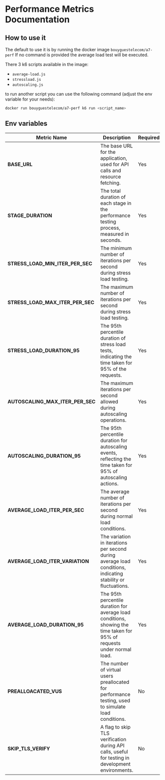 
# Performance Metrics Documentation

## How to use it

The default to use it is by running the docker image `bouyguestelecom/a7-perf`
If no command is provided the average load test will be executed.

There 3 k6 scripts available in the image:

- `average-load.js`
- `stressload.js`
- `autoscaling.js`

to run another script you can use the following command (adjust the env variable for your needs):

```bash
docker run bouyguestelecom/a7-perf k6 run <script_name>
```

## Env variables

| Metric Name                          | Description                                                                 | Required | Default |
|--------------------------------------|-----------------------------------------------------------------------------|----------|---------|
| **BASE_URL**                         | The base URL for the application, used for API calls and resource fetching. | Yes      | N/A     |
| **STAGE_DURATION**                   | The total duration of each stage in the performance testing process, measured in seconds. | Yes      | N/A     |
| **STRESS_LOAD_MIN_ITER_PER_SEC**    | The minimum number of iterations per second during stress load testing.    | Yes      | N/A     |
| **STRESS_LOAD_MAX_ITER_PER_SEC**    | The maximum number of iterations per second during stress load testing.    | Yes      | N/A     |
| **STRESS_LOAD_DURATION_95**         | The 95th percentile duration of stress load tests, indicating the time taken for 95% of the requests. | Yes      | N/A     |
| **AUTOSCALING_MAX_ITER_PER_SEC**    | The maximum iterations per second allowed during autoscaling operations.    | Yes      | N/A     |
| **AUTOSCALING_DURATION_95**         | The 95th percentile duration for autoscaling events, reflecting the time taken for 95% of autoscaling actions. | Yes      | N/A     |
| **AVERAGE_LOAD_ITER_PER_SEC**       | The average number of iterations per second during normal load conditions.  | Yes      | N/A     |
| **AVERAGE_LOAD_ITER_VARIATION**     | The variation in iterations per second during average load conditions, indicating stability or fluctuations. | Yes      | N/A     |
| **AVERAGE_LOAD_DURATION_95**        | The 95th percentile duration for average load conditions, showing the time taken for 95% of requests under normal load. | Yes      | N/A     |
| **PREALLOACATED_VUS**                | The number of virtual users preallocated for performance testing, used to simulate load conditions. | No      | 150     |
| **SKIP_TLS_VERIFY**                  | A flag to skip TLS verification during API calls, useful for testing in development environments. | No       | False   |
